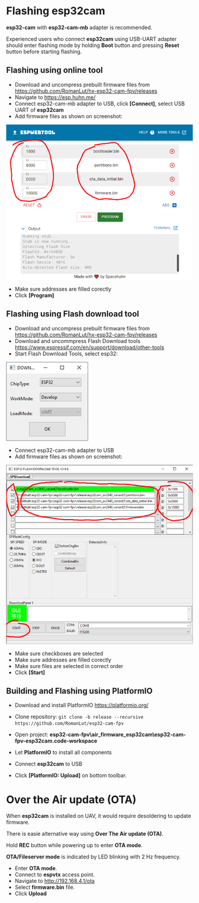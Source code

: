 # Flashing esp32cam

**esp32-cam** with **esp32-cam-mb** adapter is recommended.

Experienced users who connect **esp32cam** using USB-UART adapter should enter flashing mode by holding **Boot** button and pressing **Reset** button before starting flashing.

## Flashing using online tool

* Download and uncompress prebuilt firmware files from https://github.com/RomanLut/hx-esp32-cam-fpv/releases
* Navigate to https://esp.huhn.me/
* Connect esp32-cam-mb adapter to USB, click **[Connect]**, select USB UART of **esp32cam**
* Add firmware files as shown on screenshot:
 
![alt text](images/espwebtool.png "espwebtool.png")

* Make sure addresses are filled corectly
* Click **[Program]**

## Flashing using Flash download tool

* Download and uncompress prebuilt firmware files from https://github.com/RomanLut/hx-esp32-cam-fpv/releases
* Download and uncommpress Flash Download tools https://www.espressif.com/en/support/download/other-tools
* Start Flash Download Tools, select esp32:

![alt text](images/flash_download_tool_esp32.png "flash_download_tool_esp32.png")
 
* Connect esp32-cam-mb adapter to USB
* Add firmware files as shown on screenshot:
 
![alt text](images/flash_download_tool_files.png "flash_download_tool_files.png")

* Make sure checkboxes are selected
* Make sure addresses are filled corectly
* Make sure files are selected in correct order
* Click **[Start]**


## Building and Flashing using PlatformIO

* Download and install PlatformIO https://platformio.org/
 
* Clone repository: ```git clone -b release --recursive https://github.com/RomanLut/esp32-cam-fpv```

* Open project: **esp32-cam-fpv\air_firmware_esp32cam\esp32-cam-fpv-esp32cam.code-workspace**

* Let **PlatformIO** to install all components

* Connect **esp32cam** to USB

* Click **[PlatformIO: Upload]** on bottom toolbar.

# Over the Air update (OTA)

When **esp32cam** is installed on UAV, it would require desoldering to update firmware. 

There is easie alternative way using **Over The Air update (OTA)**. 

Hold **REC** button while powering up to enter **OTA mode**. 

**OTA/Fileserver mode** is indicated by LED blinking with 2 Hz frequency.

* Enter **OTA mode**.
* Connect to **espvtx** access point.
* Navigate to http://192.168.4.1/ota
* Select **firmware.bin** file.
* Click **Upload**


